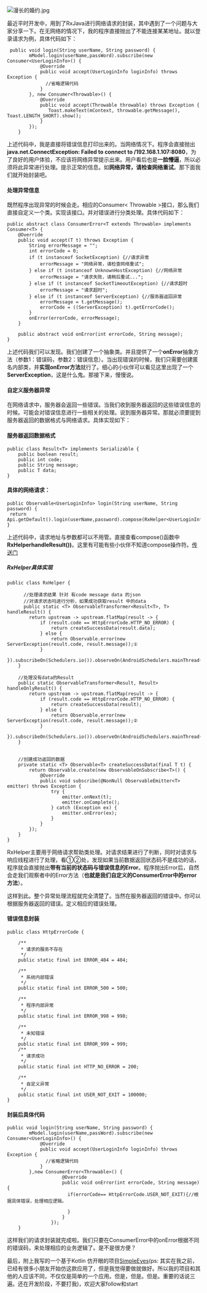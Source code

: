 ![漫长的婚约.jpg](https://upload-images.jianshu.io/upload_images/2824145-fbf38f9d1a229dfd.jpg?imageMogr2/auto-orient/strip%7CimageView2/2/w/1240)

最近平时开发中，用到了RxJava进行网络请求的封装，其中遇到了一个问题与大家分享一下。在无网络的情况下，我的程序直接抛出了不能连接某某地址。就以登录请求为例，具体代码如下：

```
 public void login(String userName, String password) {
        mModel.login(userName,passWord).subscribe(new Consumer<UserLoginInfo>() {
            @Override
            public void accept(UserLoginInfo loginInfo) throws Exception {
              //省略逻辑代码
            }
        }, new Consumer<Throwable>() {
            @Override
            public void accept(Throwable throwable) throws Exception {
	           Toast.makeText(mContext, throwable.getMessage(), Toast.LENGTH_SHORT).show();
            }
        });
    }
```
上述代码中，我是直接将错误信息打印出来的。当网络情况下。程序会直接抛出**java.net.ConnectException: Failed to connect to /192.168.1.107:8080**，为了良好的用户体验，不应该将网络异常提示出来。用户看后也是**一脸懵逼**，所以必须将此异常进行处理。提示正常的信息。如**网络异常，请检查网络重试**。那下面我们就开始封装吧。

#### 处理异常信息
既然程序出现异常的时候会走。相应的Consumer< Throwable >接口，那么我们直接自定义一个类。实现该接口。并对错误进行分类处理。具体代码如下：

```
public abstract class ConsumerError<T extends Throwable> implements Consumer<T> {
    @Override
    public void accept(T t) throws Exception {
        String errorMessage = "";
        int errorCode = 0;
        if (t instanceof SocketException) {//请求异常
            errorMessage = "网络异常，请检查网络重试";
        } else if (t instanceof UnknownHostException) {//网络异常
            errorMessage = "请求失败，请稍后重试...";
        } else if (t instanceof SocketTimeoutException) {//请求超时
            errorMessage = "请求超时";
        } else if (t instanceof ServerException) {//服务器返回异常
            errorMessage = t.getMessage();
            errorCode = ((ServerException) t).getErrorCode();
        }
        onError(errorCode, errorMessage);
    }

    public abstract void onError(int errorCode, String message);
}
```
上述代码我们可以发现。我们创建了一个抽象类。并且提供了一个**onError**抽象方法（参数1：错误码，参数2：错误信息）。当出现错误的时候，我们只需要创建匿名内部类，并**实现onError方法**就行了。细心的小伙伴可以看见这里出现了一个**ServerException**，这是什么鬼。那接下来，慢慢说。

#### 自定义服务器异常
在网络请求中，服务器会返回一些错误。当我们收到服务器返回的这些错误信息的时候。可能会对错误信息进行一些相关的处理。说到服务器异常。那就必须要提到服务器返回的数据格式与网络请求。具体实现如下：

#### 服务器返回数据格式
```
public class Result<T> implements Serializable {
    public boolean result;
    public int code;
    public String message;
    public T data;
}
```


#### 具体的网络请求：
```
public Observable<UserLoginInfo> login(String userName, String password) {
 return Api.getDefault().login(userName,password).compose(RxHelper<UserLoginInfo>handleResult()); 
}
```

上述代码中，请求地址与参数都可以不用管。直接查看compose()函数中**RxHelper<Boolean>handleResult())**。这里有可能有些小伙伴不知道compose操作符。[传送门](https://www.jianshu.com/p/3d0bd54834b0)

##### RxHelper具体实现
```
public class RxHelper {

      //处理请求结果 针对 有code message data 的json
      //对请求状态吗进行分析，如果成功获取result 中的data
      public static <T> ObservableTransformer<Result<T>, T> handleResult() {
        return upstream -> upstream.flatMap(result -> {
            if (result.code == HttpErrorCode.HTTP_NO_ERROR) {
                return createSuccessData(result.data);
            } else {
                return Observable.error(new ServerException(result.code, result.message));①
            }
        }).subscribeOn(Schedulers.io()).observeOn(AndroidSchedulers.mainThread());
    }

	//处理没有data的Result
    public static ObservableTransformer<Result, Result> handleOnlyResult() {
        return upstream -> upstream.flatMap(result -> {
            if (result.code == HttpErrorCode.HTTP_NO_ERROR) {
                return createSuccessData(result);
            } else {
                return Observable.error(new ServerException(result.code, result.message));②
            }
        }).subscribeOn(Schedulers.io()).observeOn(AndroidSchedulers.mainThread());
    }


    //创建成功返回的数据    
    private static <T> Observable<T> createSuccessData(final T t) {
        return Observable.create(new ObservableOnSubscribe<T>() {
            @Override
            public void subscribe(@NonNull ObservableEmitter<T> emitter) throws Exception {
                try {
                    emitter.onNext(t);
                    emitter.onComplete();
                } catch (Exception ex) {
                    emitter.onError(ex);
                }
            }
        });
    }
}

```
RxHelper主要用于网络请求帮助类处理。对请求结果进行了判断，同时对请求与响应线程进行了处理，看①②处，发现如果当前数据返回状态码不是成功的话，程序就会直接抛出**带有当前的状态码与错误信息的Error**。程序抛出Error后，自然会走我们观察者中的Error方法（**也就是我们自定义的ConsumerError中的error方法**）。

这样到此。整个异常处理流程就完全清楚了。当然在服务器返回的错误中。你可以根据服务器返回的错误。定义相应的错误处理。

#### 错误信息封装
```
public class HttpErrorCode {

    /**
     * 请求的服务不存在
     */
    public static final int ERROR_404 = 404;

    /**
     * 系统内部错误
     */
    public static final int ERROR_500 = 500;

    /**
     * 程序内部异常
     */
    public static final int ERROR_998 = 998;

    /**
     * 未知错误
     */
    public static final int ERROR_999 = 999;
    /**
     * 请求成功
     */
    public static final int HTTP_NO_ERROR = 200;

    /**
     * 自定义异常
     */
    public static final int USER_NOT_EXIT = 100000;
}

```

#### 封装后具体代码
```
public void login(String userName, String password) {
        mModel.login(userName,passWord).subscribe(new Consumer<UserLoginInfo>() {
            @Override
            public void accept(UserLoginInfo loginInfo) throws Exception {
              //省略逻辑代码
            }
        },new ConsumerError<Throwable>() {
                    @Override
                    public void onError(int errorCode, String message) {
                      if(errorCode== HttpErrorCode.USER_NOT_EXIT){//根据具体错误，处理相应逻辑。
                  
                      }
                    }
                });
    }
```
这样我们的请求封装就完成啦。我们只要在ConsumerError中的onError根据不同的错误码，来处理相应的业务逻辑了。是不是很方便？

最后，附上我写的一个基于Kotlin 仿开眼的项目[SimpleEyes](https://github.com/AndyJennifer/SimpleEyes)(ps: 其实在我之前，已经有很多小朋友开始仿这款应用了，但是我觉得要做就做好。所以我的项目和其他的人应该不同，不仅仅是简单的一个应用。但是，但是。但是。重要的话说三遍。还在开发阶段，不要打我)，欢迎大家follow和start
